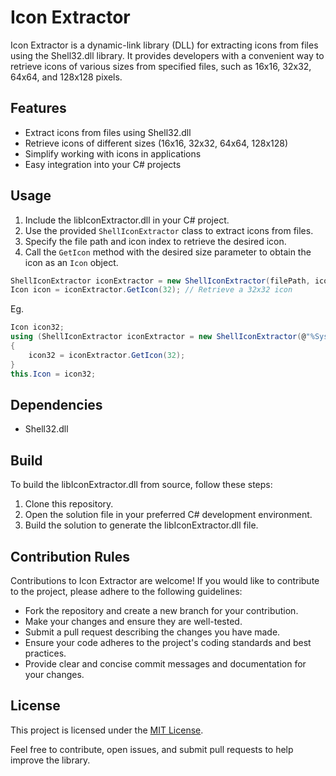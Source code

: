 # Icon Extractor
Icon Extractor is a dynamic-link library (DLL) for extracting icons from files using the Shell32.dll library. It provides developers with a convenient way to retrieve icons of various sizes from specified files, such as 16x16, 32x32, 64x64, and 128x128 pixels.
## Features
- Extract icons from files using Shell32.dll
- Retrieve icons of different sizes (16x16, 32x32, 64x64, 128x128)
- Simplify working with icons in applications
- Easy integration into your C# projects
## Usage
1. Include the libIconExtractor.dll in your C# project.
2. Use the provided `ShellIconExtractor` class to extract icons from files.
3. Specify the file path and icon index to retrieve the desired icon.
4. Call the `GetIcon` method with the desired size parameter to obtain the icon as an `Icon` object.
```csharp
ShellIconExtractor iconExtractor = new ShellIconExtractor(filePath, iconIndex);
Icon icon = iconExtractor.GetIcon(32); // Retrieve a 32x32 icon
```
Eg.
```csharp
Icon icon32;
using (ShellIconExtractor iconExtractor = new ShellIconExtractor(@"%SystemRoot%\System32\shell32.dll", 70))
{
    icon32 = iconExtractor.GetIcon(32);
}
this.Icon = icon32;
```
## Dependencies
- Shell32.dll
## Build
To build the libIconExtractor.dll from source, follow these steps:
1.  Clone this repository.
2.  Open the solution file in your preferred C# development environment.
3.  Build the solution to generate the libIconExtractor.dll file.
## Contribution Rules
Contributions to Icon Extractor are welcome! If you would like to contribute to the project, please adhere to the following guidelines:
-   Fork the repository and create a new branch for your contribution.
-   Make your changes and ensure they are well-tested.
-   Submit a pull request describing the changes you have made.
-   Ensure your code adheres to the project's coding standards and best practices.
-   Provide clear and concise commit messages and documentation for your changes.
## License
This project is licensed under the [MIT License](https://github.com/korayustundag/IconExtractor/blob/main/LICENSE).

Feel free to contribute, open issues, and submit pull requests to help improve the library.
